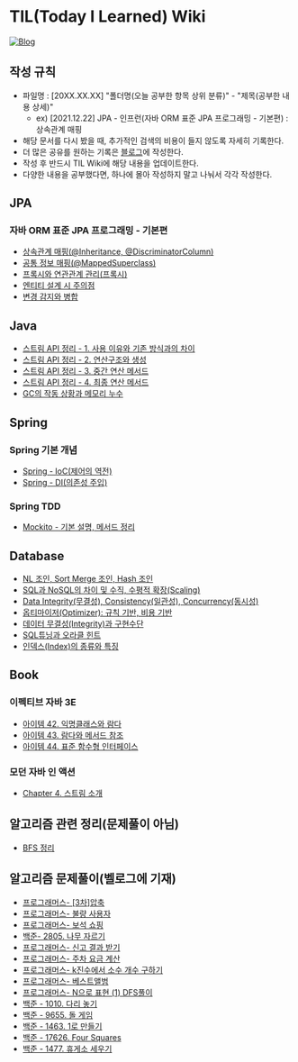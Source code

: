 # TIL(Today I Learned) Wiki

<p dir="auto"><a href="https://velog.io/@fantastik" rel="nofollow"><img src="https://img.shields.io/badge/Blog-velog.io%2F%40fantastik-green" alt="Blog" data-canonical-src="https://img.shields.io/badge/Blog-velog.io/@fantastik-green.svg" style="max-width: 100%;"></a></p>

## 작성 규칙

- 파일명 : [20XX.XX.XX] "폴더명(오늘 공부한 항목 상위 분류)" - "제목(공부한 내용 상세)"
  - ex) [2021.12.22] JPA - 인프런(자바 ORM 표준 JPA 프로그래밍 - 기본편) : 상속관계 매핑
- 해당 문서를 다시 봤을 때, 추가적인 검색의 비용이 들지 않도록 자세히 기록한다.
- 더 많은 공유를 원하는 기록은 [블로그](https://velog.io/@fantastik)에 작성한다.
- 작성 후 반드시 TIL Wiki에 해당 내용을 업데이트한다.
- 다양한 내용을 공부했다면, 하나에 몰아 작성하지 말고 나눠서 각각 작성한다.

## JPA
### 자바 ORM 표준 JPA 프로그래밍 - 기본편
- [상속관계 매핑(@Inheritance, @DiscriminatorColumn)](https://github.com/isemang/TIL/blob/main/JPA/%5B2021.12.25%5D%20JPA%20-%20%EA%B3%A0%EA%B8%89%20%EB%A7%A4%ED%95%91(%EC%83%81%EC%86%8D%EA%B4%80%EA%B3%84%20%EB%A7%A4%ED%95%91).md)
- [공통 정보 매핑(@MappedSuperclass)](https://github.com/isemang/TIL/blob/main/JPA/%5B2021.12.26%5D%20JPA%20-%20%EA%B3%A0%EA%B8%89%20%EB%A7%A4%ED%95%91(%40MappedSuperClass).md)
- [프록시와 연관관계 관리(프록시)](https://github.com/isemang/TIL/blob/main/JPA/%5B2021.12.29%5D%20JPA%20-%20%ED%94%84%EB%A1%9D%EC%8B%9C%EC%99%80%20%EC%97%B0%EA%B4%80%EA%B4%80%EA%B3%84%20%EA%B4%80%EB%A6%AC(%ED%94%84%EB%A1%9D%EC%8B%9C).md)
- [엔티티 설계 시 주의점](https://github.com/isemang/TIL/blob/main/JPA/%5B2022.01.31%5D%20JPA%20-%20%EC%97%94%ED%8B%B0%ED%8B%B0%20%EC%84%A4%EA%B3%84%20%EC%8B%9C%20%EC%A3%BC%EC%9D%98%EC%A0%90.md)
- [변경 감지와 병합](https://github.com/isemang/TIL/blob/main/JPA/%5B2022.02.07%5D%20JPA%20-%20%EB%B3%80%EA%B2%BD%20%EA%B0%90%EC%A7%80%EC%99%80%20%EB%B3%91%ED%95%A9.md)

## Java
- [스트림 API 정리 - 1. 사용 이유와 기존 방식과의 차이](https://github.com/isemang/TIL/blob/main/Java/%5B2022.01.01%5D%20Learning%20JAVA%20-%20%EC%8A%A4%ED%8A%B8%EB%A6%BC:%201.%20%EC%82%AC%EC%9A%A9%20%EC%9D%B4%EC%9C%A0,%20%EA%B8%B0%EC%A1%B4%20%EB%B0%A9%EC%8B%9D%EA%B3%BC%EC%9D%98%20%EC%B0%A8%EC%9D%B4.md)
- [스트림 API 정리 - 2. 연산구조와 생성](https://github.com/isemang/TIL/blob/main/Java/%5B2022.01.02%5D%20Learning%20JAVA%20-%20%EC%8A%A4%ED%8A%B8%EB%A6%BC:%202.%20%EC%97%B0%EC%82%B0%20%EA%B5%AC%EC%A1%B0%EC%99%80%20%EC%83%9D%EC%84%B1.md)
- [스트림 API 정리 - 3. 중간 연산 메서드](https://github.com/isemang/TIL/blob/main/Java/%5B2022.01.03%5D%20Learning%20JAVA%20-%20%EC%8A%A4%ED%8A%B8%EB%A6%BC:%203.%20%EC%A4%91%EA%B0%84%20%EC%97%B0%EC%82%B0%20%EB%A9%94%EC%84%9C%EB%93%9C.md)
- [스트림 API 정리 - 4. 최종 연산 메서드](https://github.com/isemang/TIL/blob/main/Java/%5B2022.01.04%5D%20Learning%20JAVA%20-%20%EC%8A%A4%ED%8A%B8%EB%A6%BC:%204.%20%EC%B5%9C%EC%A2%85%20%EC%97%B0%EC%82%B0%20%EB%A9%94%EC%84%9C%EB%93%9C.md)
- [GC의 작동 상황과 메모리 누수](https://github.com/isemang/TIL/blob/main/Java/%5B2022.01.15%5D%20Learning%20JAVA%20-%20GC%EC%9D%98%20%EC%9E%91%EB%8F%99%20%EC%83%81%ED%99%A9%EA%B3%BC%20%EB%A9%94%EB%AA%A8%EB%A6%AC%20%EB%88%84%EC%88%98.md)

## Spring
### Spring 기본 개념
- [Spring - IoC(제어의 역전)](https://github.com/isemang/TIL/blob/main/Spring/%5B2022.02.08%5D%20Spring%20-%20IoC(%EC%A0%9C%EC%96%B4%EC%9D%98%20%EC%97%AD%EC%A0%84).md)
- [Spring - DI(의존성 주입)](https://github.com/isemang/TIL/blob/main/Spring/%5B2022.02.10%5D%20Spring%20-%20DI(%EC%9D%98%EC%A1%B4%EC%84%B1%20%EC%A3%BC%EC%9E%85).md)

### Spring TDD
- [Mockito - 기본 설명, 메서드 정리](https://github.com/isemang/TIL/blob/main/Spring/%5B2022.02.25%5D%20Spring%20TDD%20-%20mockito%EB%9E%80%3F%20stub%2C%20mock%2C%20spy%20%EC%A0%95%EB%A6%AC.md)

## Database
- [NL 조인, Sort Merge 조인, Hash 조인](https://github.com/isemang/TIL/blob/main/Database/%5B2022.01.11%5D%20DB%20-%20NL%20%EC%A1%B0%EC%9D%B8%2C%20Sort%20Merge%20%EC%A1%B0%EC%9D%B8%2C%20Hash%20%EC%A1%B0%EC%9D%B8.md)
- [SQL과 NoSQL의 차이 및 수직, 수평적 확장(Scaling)](https://github.com/isemang/TIL/blob/main/Database/%5B2022.01.11%5D%20DB%20-%20SQL%EA%B3%BC%20NoSQL%EC%9D%98%20%EC%B0%A8%EC%9D%B4%20%EB%B0%8F%20%ED%99%95%EC%9E%A5(Scaling)%20%EA%B0%9C%EB%85%90%20%EC%84%A4%EB%AA%85.md)
- [Data Integrity(무결성), Consistency(일관성), Concurrency(동시성)](https://github.com/isemang/TIL/blob/main/Database/%5B2022.01.12%5D%20DB%20-%20%EB%8D%B0%EC%9D%B4%ED%84%B0%20%EB%AC%B4%EA%B2%B0%EC%84%B1(Integrity)%2C%20%EC%9D%BC%EA%B4%80%EC%84%B1(Consistency)%2C%20%EB%8F%99%EC%8B%9C%EC%84%B1(Concurrency).md)
- [옵티마이저(Optimizer): 규칙 기반, 비용 기반](https://github.com/isemang/TIL/blob/main/Database/%5B2022.01.12%5D%20DB%20-%20%EC%98%B5%ED%8B%B0%EB%A7%88%EC%9D%B4%EC%A0%80(Optimizer):%20%EA%B7%9C%EC%B9%99%20%EA%B8%B0%EB%B0%98%20%EC%98%B5%ED%8B%B0%EB%A7%88%EC%9D%B4%EC%A0%80%2C%20%EB%B9%84%EC%9A%A9%20%EA%B8%B0%EB%B0%98%20%EC%98%B5%ED%8B%B0%EB%A7%88%EC%9D%B4%EC%A0%80.md)
- [데이터 무결성(Integrity)과 구현수단](https://github.com/isemang/TIL/blob/main/Database/%5B2022.01.13%5D%20DB%20-%20%EB%8D%B0%EC%9D%B4%ED%84%B0%20%EB%AC%B4%EA%B2%B0%EC%84%B1(Integrity)%EA%B3%BC%20%EA%B5%AC%ED%98%84%EC%88%98%EB%8B%A8.md)
- [SQL튜닝과 오라클 힌트](https://github.com/isemang/TIL/blob/main/Database/%5B2022.01.13%5D%20DB%20-%20SQL%20%ED%8A%9C%EB%8B%9D:%20%EC%98%A4%EB%9D%BC%ED%81%B4%20%ED%9E%8C%ED%8A%B8.md)
- [인덱스(Index)의 종류와 특징](https://github.com/isemang/TIL/blob/main/Database/%5B2021.01.14%5D%20DB%20-%20%EC%9D%B8%EB%8D%B1%EC%8A%A4(Index)%EC%9D%98%20%EC%A2%85%EB%A5%98%EC%99%80%20%ED%8A%B9%EC%A7%95.md)

## Book
### 이펙티브 자바 3E
- [아이템 42. 익명클래스와 람다](https://github.com/isemang/TIL/blob/main/Book/%EC%9D%B4%ED%8E%99%ED%8B%B0%EB%B8%8C%20%EC%9E%90%EB%B0%94%203E/%5B2021.12.22%5D%20%EC%9D%B4%ED%8E%99%ED%8B%B0%EB%B8%8C%20%EC%9E%90%EB%B0%94%203E%20-%20%EC%9D%B5%EB%AA%85%20%ED%81%B4%EB%9E%98%EC%8A%A4%EC%99%80%20%EB%9E%8C%EB%8B%A4.md)
- [아이템 43. 람다와 메서드 참조](https://github.com/isemang/TIL/blob/main/Book/%EC%9D%B4%ED%8E%99%ED%8B%B0%EB%B8%8C%20%EC%9E%90%EB%B0%94%203E/%5B2021.12.26%5D%20%EC%9D%B4%ED%8E%99%ED%8B%B0%EB%B8%8C%20%EC%9E%90%EB%B0%94%203E%20-%20%EB%9E%8C%EB%8B%A4%EC%99%80%20%EB%A9%94%EC%84%9C%EB%93%9C%20%EC%B0%B8%EC%A1%B0.md)
- [아이템 44. 표준 함수형 인터페이스](https://github.com/isemang/TIL/blob/main/Book/%EC%9D%B4%ED%8E%99%ED%8B%B0%EB%B8%8C%20%EC%9E%90%EB%B0%94%203E/%5B2021.12.30%5D%20%EC%9D%B4%ED%8E%99%ED%8B%B0%EB%B8%8C%20%EC%9E%90%EB%B0%94%203E%20-%20%ED%91%9C%EC%A4%80%20%ED%95%A8%EC%88%98%ED%98%95%20%EC%9D%B8%ED%84%B0%ED%8E%98%EC%9D%B4%EC%8A%A4.md)

### 모던 자바 인 액션
- [Chapter 4. 스트림 소개](https://github.com/isemang/TIL/blob/main/Book/%EB%AA%A8%EB%8D%98%20%EC%9E%90%EB%B0%94%20%EC%9D%B8%20%EC%95%A1%EC%85%98/%5B2022.03.15%5D%20Chapter%204.%20%EC%8A%A4%ED%8A%B8%EB%A6%BC%20%EC%86%8C%EA%B0%9C.md)

## 알고리즘 관련 정리(문제풀이 아님)
- [BFS 정리](https://github.com/isemang/TIL/blob/main/%EC%95%8C%EA%B3%A0%EB%A6%AC%EC%A6%98%20%EA%B4%80%EB%A0%A8%20%EC%A0%95%EB%A6%AC/%5B2022.01.07%5D%20%EC%95%8C%EA%B3%A0%EB%A6%AC%EC%A6%98%20%EC%A0%95%EB%A6%AC%20-%20BFS.md)

## 알고리즘 문제풀이(벨로그에 기재)
- [프로그래머스- [3차]압축](https://velog.io/@fantastik/46)
- [프로그래머스- 불량 사용자](https://velog.io/@fantastik/47)
- [프로그래머스- 보석 쇼핑](https://velog.io/@fantastik/48)
- [백준- 2805. 나무 자르기](https://velog.io/@fantastik/49)
- [프로그래머스- 신고 결과 받기](https://velog.io/@fantastik/50)
- [프로그래머스- 주차 요금 계산](https://velog.io/@fantastik/51)
- [프로그래머스- k진수에서 소수 개수 구하기](https://velog.io/@fantastik/52)
- [프로그래머스- 베스트앨범](https://velog.io/@fantastik/53)
- [프로그래머스- N으로 표현 (1) DFS풀이](https://velog.io/@fantastik/54)
- [백준 - 1010. 다리 놓기](https://velog.io/@fantastik/55)
- [백준 - 9655. 돌 게임](https://velog.io/@fantastik/56)
- [백준 - 1463. 1로 만들기](https://velog.io/@fantastik/57)
- [백준 - 17626. Four Squares](https://velog.io/@fantastik/58)
- [백준 - 1477. 휴게소 세우기](https://velog.io/@fantastik/59)
